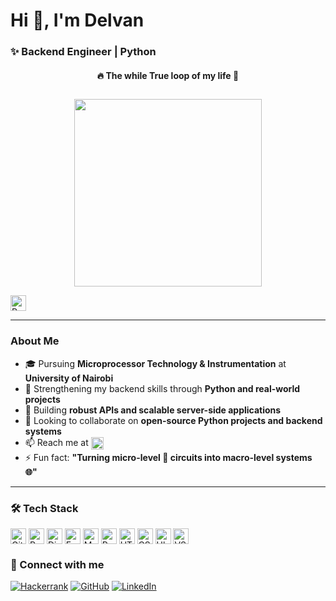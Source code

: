 <h1 align="left">Hi 👋, I'm Delvan</h1>
<h3 align="left">✨ Backend Engineer | Python </h3>

<!-- Title above the GIF -->
<h4 align="center">🔥 The while True loop of my life 🚀</h4>

<!-- GIF -->
<p align="center">
  <img src="https://media3.giphy.com/media/v1.Y2lkPTc5MGI3NjExazcxbG9ramwyMTJycnpiazhsd29naXd1dzNlY2JhcW5pa3E4ZmhvYyZlcD12MV9naWZzX3NlYXJjaCZjdD1n/78XCFBGOlS6keY1Bil/giphy.webp" width="300" style="margin-top: 10px;"/>
</p>

<p align="left">
  <img src="https://komarev.com/ghpvc/?username=mucheru-delvan&label=Profile%20views&color=0e75b6&style=flat" 
       alt="Profile views" height="25" style="vertical-align:middle;"/>
</p>

---

### About Me
- 🎓 Pursuing **Microprocessor Technology & Instrumentation** at **University of Nairobi**  
- 🔭 Strengthening my backend skills through **Python and real-world projects**  
- 🌱 Building **robust APIs and scalable server-side applications**  
- 👯 Looking to collaborate on **open-source Python projects and backend systems**  
- 📫 Reach me at 
  <a href="mailto:delvanmucheru@gmail.com" target="_blank">
    <img src="https://img.shields.io/badge/Gmail-EA4335?style=flat&logo=gmail&logoColor=white" 
         alt="Gmail" height="20" style="vertical-align:middle;"/>
  </a>  
- ⚡ Fun fact: **"Turning micro-level 🔬 circuits into macro-level systems 🌐"**

---

### 🛠️ Tech Stack
<p align="left">
  <img src="https://img.shields.io/badge/Git-F05032?style=flat&logo=git&logoColor=white" alt="Git" height="25" style="vertical-align:middle;"/>
  <img src="https://img.shields.io/badge/Python-14354C?style=flat&logo=python&logoColor=white" alt="Python" height="25" style="vertical-align:middle;"/>
  <img src="https://img.shields.io/badge/Django-092E20?style=flat&logo=django&logoColor=white" alt="Django" height="25" style="vertical-align:middle;"/>
  <img src="https://img.shields.io/badge/FastAPI-009485.svg?logo=fastapi&logoColor=white" alt="FastAPI" height="25" style="vertical-align:middle;"/>
  <img src="https://img.shields.io/badge/MySQL-4479A1?style=flat&logo=mysql&logoColor=white" alt="MySQL" height="25" style="vertical-align:middle;"/>
  <img src="https://img.shields.io/badge/PostgreSQL-4169E1?style=flat&logo=postgresql&logoColor=white" alt="PostgreSQL" height="25" style="vertical-align:middle;"/>
  <img src="https://img.shields.io/badge/HTML5-E34F26?style=flat&logo=html5&logoColor=white" alt="HTML5" height="25" style="vertical-align:middle;"/>
  <img src="https://img.shields.io/badge/CSS-563d7c?&style=flat&logo=css3&logoColor=white" alt="CSS3" height="25" style="vertical-align:middle;"/>
  <img src="https://img.shields.io/badge/Ubuntu-E95420?style=flat&logo=ubuntu&logoColor=white" alt="Ubuntu" height="25" style="vertical-align:middle;"/>
  <img src="https://custom-icon-badges.demolab.com/badge/Visual%20Studio%20Code-0078d7.svg?logo=vsc&logoColor=white" alt="VS Code" height="25" style="vertical-align:middle;"/>
</p>

### 💬 Connect with me
[![Hackerrank](https://img.shields.io/badge/-Hackerrank-00EA64?style=flat&logo=HackerRank&logoColor=white)](https://www.hackerrank.com/profile/delvanmucheru)
[![GitHub](https://img.shields.io/badge/GitHub-181717?style=flat&logo=github&logoColor=white)](https://github.com/mucheru-delvan)
[![LinkedIn](https://custom-icon-badges.demolab.com/badge/LinkedIn-0A66C2?logo=linkedin-white&logoColor=fff)](https://www.linkedin.com/in/delvan-mucheru/)



